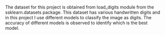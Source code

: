 The dataset for this project is obtained from  load_digits module from the ssklearn.datasets package. This dataset has various handwritten digits and in this project I use different models to classify the image as digits. The accuracy of different models is observed to identify which is the best model.
